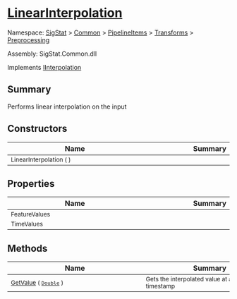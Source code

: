 # [LinearInterpolation](./LinearInterpolation.md)

Namespace: [SigStat]() > [Common](./../../../README.md) > [PipelineItems]() > [Transforms]() > [Preprocessing](./README.md)

Assembly: SigStat.Common.dll

Implements [IInterpolation](./IInterpolation.md)

## Summary
Performs linear interpolation on the input

## Constructors

| Name | Summary | 
| --- | --- | 
| <div style="width:290px"><sub>LinearInterpolation (  )</sub></div>| <div style="width:290px"><sub></sub></div>| <br>


## Properties

| Name | Summary | 
| --- | --- | 
| <div style="width:290px"><sub>FeatureValues</sub></div>| <div style="width:290px"><sub></sub></div>| <br>
| <div style="width:290px"><sub>TimeValues</sub></div>| <div style="width:290px"><sub></sub></div>| <br>


## Methods

| Name | Summary | 
| --- | --- | 
| <div style="width:290px"><sub>[GetValue](./Methods/LinearInterpolation-100663765.md) ( [`Double`](https://docs.microsoft.com/en-us/dotnet/api/System.Double) )</sub></div>| <div style="width:290px"><sub>Gets the interpolated value at a given timestamp</sub></div>| <br>


